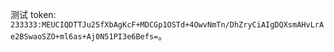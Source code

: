 测试 token: `233333:MEUCIQDTTJu25fXbAgKcF+MDCGp1OSTd+4OwvNmTn/DhZryCiAIgDQXsmAHvLrAe2BSwaoSZO+ml6as+Aj0N51PI3e6Befs=`。
